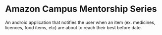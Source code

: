 # Amazon Campus Mentorship Series

An android application that notifies the user when an item (ex. medicines, licences, food items, etc) are about to reach their best before date.
